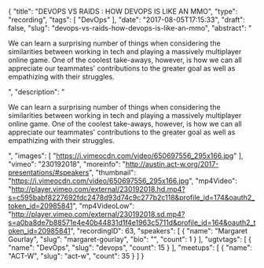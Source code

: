 {
  "title": "DEVOPS VS RAIDS : HOW DEVOPS IS LIKE AN MMO",
  "type": "recording",
  "tags": [
    "DevOps"
  ],
  "date": "2017-08-05T17:15:33",
  "draft": false,
  "slug": "devops-vs-raids-how-devops-is-like-an-mmo",
  "abstract": "<p>We can learn a surprising number of things when considering the similarities between working in tech and playing a massively multiplayer online game. One of the coolest take-aways, however, is how we can all appreciate our teammates' contributions to the greater goal as well as empathizing with their struggles.</p>",
  "description": "<p>We can learn a surprising number of things when considering the similarities between working in tech and playing a massively multiplayer online game. One of the coolest take-aways, however, is how we can all appreciate our teammates' contributions to the greater goal as well as empathizing with their struggles.</p>",
  "images": [
    "https://i.vimeocdn.com/video/650697556_295x166.jpg"
  ],
  "vimeo": "230192018",
  "moreinfo": "http://austin.act-w.org/2017-presentations/#speakers",
  "thumbnail": "https://i.vimeocdn.com/video/650697556_295x166.jpg",
  "mp4Video": "http://player.vimeo.com/external/230192018.hd.mp4?s=c595babf8227692fdc2478d93d74c9c277b2c118&profile_id=174&oauth2_token_id=20985841",
  "mp4VideoLow": "http://player.vimeo.com/external/230192018.sd.mp4?s=a0ba8de7b88571e4e40b44831d1f4e1963c5711d&profile_id=164&oauth2_token_id=20985841",
  "recordingID": 63,
  "speakers": [
    {
      "name": "Margaret Gourlay",
      "slug": "margaret-gourlay",
      "bio": "",
      "count": 1
    }
  ],
  "ugtvtags": [
    {
      "name": "DevOps",
      "slug": "devops",
      "count": 15
    }
  ],
  "meetups": [
    {
      "name": "ACT-W",
      "slug": "act-w",
      "count": 35
    }
  ]
}